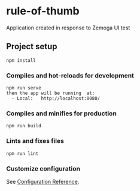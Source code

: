 # rule-of-thumb

Application created in response to Zemoga UI test

## Project setup

```
npm install
```

### Compiles and hot-reloads for development

```
npm run serve
then the app will be running  at:
  - Local:   http://localhost:8080/
```

### Compiles and minifies for production

```
npm run build
```

### Lints and fixes files

```
npm run lint
```

### Customize configuration

See [Configuration Reference](https://cli.vuejs.org/config/).
